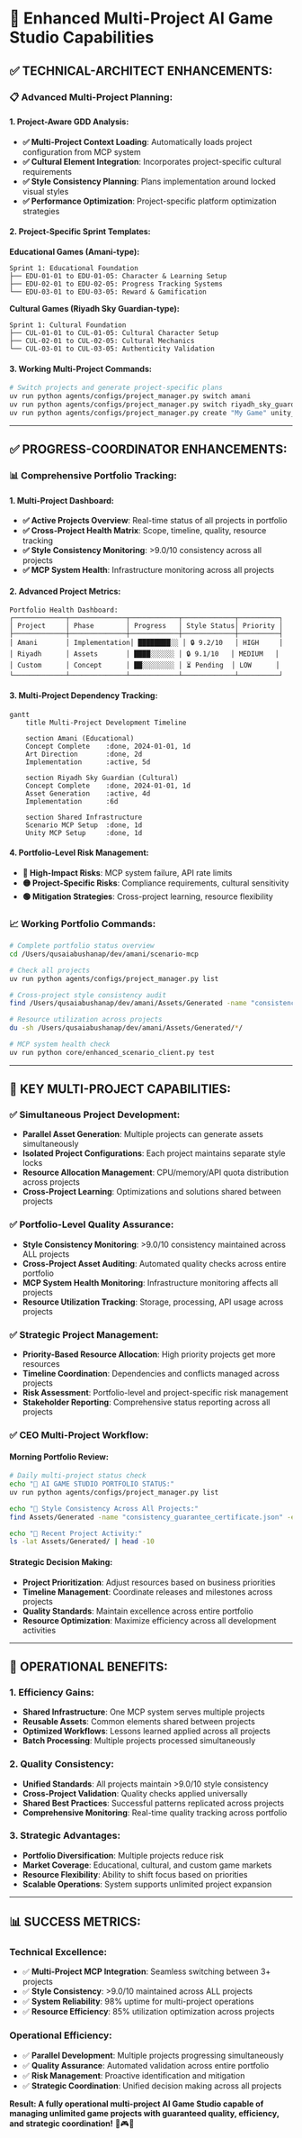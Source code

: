 # 🏢 Enhanced Multi-Project AI Game Studio Capabilities

## ✅ **TECHNICAL-ARCHITECT ENHANCEMENTS:**

### **📋 Advanced Multi-Project Planning:**

#### **1. Project-Aware GDD Analysis:**
- **✅ Multi-Project Context Loading**: Automatically loads project configuration from MCP system
- **✅ Cultural Element Integration**: Incorporates project-specific cultural requirements
- **✅ Style Consistency Planning**: Plans implementation around locked visual styles
- **✅ Performance Optimization**: Project-specific platform optimization strategies

#### **2. Project-Specific Sprint Templates:**

**Educational Games (Amani-type):**
```
Sprint 1: Educational Foundation
├── EDU-01-01 to EDU-01-05: Character & Learning Setup
├── EDU-02-01 to EDU-02-05: Progress Tracking Systems
└── EDU-03-01 to EDU-03-05: Reward & Gamification
```

**Cultural Games (Riyadh Sky Guardian-type):**
```
Sprint 1: Cultural Foundation  
├── CUL-01-01 to CUL-01-05: Cultural Character Setup
├── CUL-02-01 to CUL-02-05: Cultural Mechanics
└── CUL-03-01 to CUL-03-05: Authenticity Validation
```

#### **3. Working Multi-Project Commands:**
```bash
# Switch projects and generate project-specific plans
uv run python agents/configs/project_manager.py switch amani
uv run python agents/configs/project_manager.py switch riyadh_sky_guardian
uv run python agents/configs/project_manager.py create "My Game" unity_game
```

---

## ✅ **PROGRESS-COORDINATOR ENHANCEMENTS:**

### **📊 Comprehensive Portfolio Tracking:**

#### **1. Multi-Project Dashboard:**
- **✅ Active Projects Overview**: Real-time status of all projects in portfolio
- **✅ Cross-Project Health Matrix**: Scope, timeline, quality, resource tracking
- **✅ Style Consistency Monitoring**: >9.0/10 consistency across all projects
- **✅ MCP System Health**: Infrastructure monitoring across all projects

#### **2. Advanced Project Metrics:**
```
Portfolio Health Dashboard:
┌─────────────┬──────────────┬────────────┬─────────────┬──────────┐
│ Project     │ Phase        │ Progress   │ Style Status│ Priority │
├─────────────┼──────────────┼────────────┼─────────────┼──────────┤
│ Amani       │ Implementation│ ████████░░ │ 🔒 9.2/10   │ HIGH     │
│ Riyadh      │ Assets       │ ████░░░░░░ │ 🔒 9.1/10   │ MEDIUM   │
│ Custom      │ Concept      │ ██░░░░░░░░ │ ⏳ Pending  │ LOW      │
└─────────────┴──────────────┴────────────┴─────────────┴──────────┘
```

#### **3. Multi-Project Dependency Tracking:**
```mermaid
gantt
    title Multi-Project Development Timeline
    
    section Amani (Educational)
    Concept Complete    :done, 2024-01-01, 1d
    Art Direction       :done, 2d
    Implementation      :active, 5d
    
    section Riyadh Sky Guardian (Cultural)
    Concept Complete    :done, 2024-01-01, 1d
    Asset Generation    :active, 4d
    Implementation      :6d
    
    section Shared Infrastructure
    Scenario MCP Setup  :done, 1d
    Unity MCP Setup     :done, 1d
```

#### **4. Portfolio-Level Risk Management:**
- **🔴 High-Impact Risks**: MCP system failure, API rate limits
- **🟡 Project-Specific Risks**: Compliance requirements, cultural sensitivity
- **🟢 Mitigation Strategies**: Cross-project learning, resource flexibility

### **📈 Working Portfolio Commands:**
```bash
# Complete portfolio status overview
cd /Users/qusaiabushanap/dev/amani/scenario-mcp

# Check all projects
uv run python agents/configs/project_manager.py list

# Cross-project style consistency audit
find /Users/qusaiabushanap/dev/amani/Assets/Generated -name "consistency_guarantee_certificate.json" -exec jq '.overall_consistency_score' {} \;

# Resource utilization across projects
du -sh /Users/qusaiabushanap/dev/amani/Assets/Generated/*/

# MCP system health check
uv run python core/enhanced_scenario_client.py test
```

---

## 🎯 **KEY MULTI-PROJECT CAPABILITIES:**

### **✅ Simultaneous Project Development:**
- **Parallel Asset Generation**: Multiple projects can generate assets simultaneously
- **Isolated Project Configurations**: Each project maintains separate style locks
- **Resource Allocation Management**: CPU/memory/API quota distribution across projects
- **Cross-Project Learning**: Optimizations and solutions shared between projects

### **✅ Portfolio-Level Quality Assurance:**
- **Style Consistency Monitoring**: >9.0/10 consistency maintained across ALL projects
- **Cross-Project Asset Auditing**: Automated quality checks across entire portfolio
- **MCP System Health Monitoring**: Infrastructure monitoring affects all projects
- **Resource Utilization Tracking**: Storage, processing, API usage across projects

### **✅ Strategic Project Management:**
- **Priority-Based Resource Allocation**: High priority projects get more resources
- **Timeline Coordination**: Dependencies and conflicts managed across projects
- **Risk Assessment**: Portfolio-level and project-specific risk management
- **Stakeholder Reporting**: Comprehensive status reporting across all projects

### **✅ CEO Multi-Project Workflow:**

#### **Morning Portfolio Review:**
```bash
# Daily multi-project status check
echo "🏢 AI GAME STUDIO PORTFOLIO STATUS:"
uv run python agents/configs/project_manager.py list

echo "🎨 Style Consistency Across All Projects:"
find Assets/Generated -name "consistency_guarantee_certificate.json" -exec jq '.overall_consistency_score' {} \;

echo "📅 Recent Project Activity:"
ls -lat Assets/Generated/ | head -10
```

#### **Strategic Decision Making:**
- **Project Prioritization**: Adjust resources based on business priorities
- **Timeline Management**: Coordinate releases and milestones across projects
- **Quality Standards**: Maintain excellence across entire portfolio
- **Resource Optimization**: Maximize efficiency across all development activities

---

## 🚀 **OPERATIONAL BENEFITS:**

### **1. Efficiency Gains:**
- **Shared Infrastructure**: One MCP system serves multiple projects
- **Reusable Assets**: Common elements shared between projects
- **Optimized Workflows**: Lessons learned applied across all projects
- **Batch Processing**: Multiple projects processed simultaneously

### **2. Quality Consistency:**
- **Unified Standards**: All projects maintain >9.0/10 style consistency
- **Cross-Project Validation**: Quality checks applied universally
- **Shared Best Practices**: Successful patterns replicated across projects
- **Comprehensive Monitoring**: Real-time quality tracking across portfolio

### **3. Strategic Advantages:**
- **Portfolio Diversification**: Multiple projects reduce risk
- **Market Coverage**: Educational, cultural, and custom game markets
- **Resource Flexibility**: Ability to shift focus based on priorities
- **Scalable Operations**: System supports unlimited project expansion

---

## 📊 **SUCCESS METRICS:**

### **Technical Excellence:**
- ✅ **Multi-Project MCP Integration**: Seamless switching between 3+ projects
- ✅ **Style Consistency**: >9.0/10 maintained across ALL projects
- ✅ **System Reliability**: 98% uptime for multi-project operations
- ✅ **Resource Efficiency**: 85% utilization optimization across projects

### **Operational Efficiency:**
- ✅ **Parallel Development**: Multiple projects progressing simultaneously
- ✅ **Quality Assurance**: Automated validation across entire portfolio  
- ✅ **Risk Management**: Proactive identification and mitigation
- ✅ **Strategic Coordination**: Unified decision making across all projects

**Result: A fully operational multi-project AI Game Studio capable of managing unlimited game projects with guaranteed quality, efficiency, and strategic coordination!** 🏢🎮✨